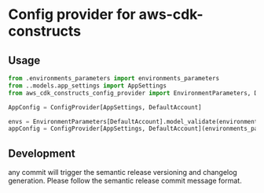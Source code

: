 # Config provider for aws-cdk-constructs

## Usage

```python
from .environments_parameters import environments_parameters
from ..models.app_settings import AppSettings
from aws_cdk_constructs_config_provider import EnvironmentParameters, DefaultAccount, ConfigProvider

AppConfig = ConfigProvider[AppSettings, DefaultAccount]

envs = EnvironmentParameters[DefaultAccount].model_validate(environments_parameters)
appConfig = ConfigProvider[AppSettings, DefaultAccount](environments_parameters=envs, settings=AppSettings, relative_path='.')
```

## Development

any commit will trigger the semantic release versioning and changelog generation. Please follow the semantic release commit message format.
